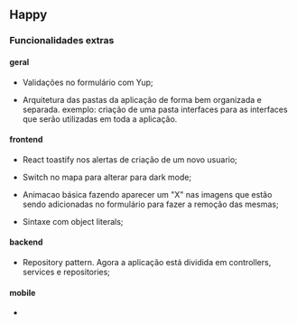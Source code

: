 ## Happy

### Funcionalidades extras

#### geral

- Validações no formulário com Yup;

- Arquitetura das pastas da aplicação de forma bem organizada e separada. exemplo: criação de uma pasta interfaces para as interfaces que serão utilizadas em toda a aplicação.

#### frontend

- React toastify nos alertas de criação de um novo usuario;

- Switch no mapa para alterar para dark mode;
 
- Animacao básica fazendo aparecer um "X" nas imagens que estão sendo adicionadas no formulário para fazer a remoção das mesmas;

- Sintaxe com object literals;
 
#### backend

- Repository pattern. Agora a aplicação está dividida em controllers, services e repositories;


#### mobile
-
